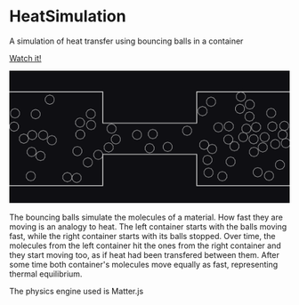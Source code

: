 # HeatSimulation
A simulation of heat transfer using bouncing balls in a container

[Watch it!](https://heatsimulation.netlify.app/)

![Screenshot](images/screenshot.png)

The bouncing balls simulate the molecules of a material. How fast they are moving is an analogy to heat. The left container starts with the balls moving fast, while the right container starts with its balls stopped. Over time, the molecules from the left container hit the ones from the right container and they start moving too, as if heat had been transfered between them. After some time both container's molecules move equally as fast, representing thermal equilibrium.

The physics engine used is Matter.js
